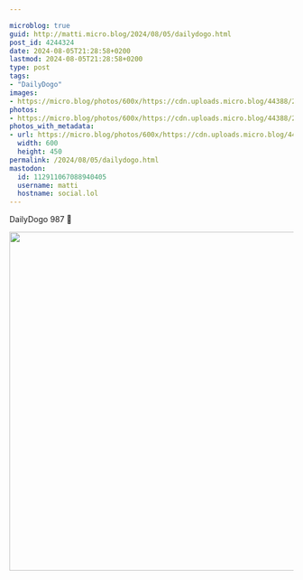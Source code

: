 ```yaml
---

microblog: true
guid: http://matti.micro.blog/2024/08/05/dailydogo.html
post_id: 4244324
date: 2024-08-05T21:28:58+0200
lastmod: 2024-08-05T21:28:58+0200
type: post
tags:
- "DailyDogo"
images:
- https://micro.blog/photos/600x/https://cdn.uploads.micro.blog/44388/2024/5a33d532324243a48e732c337066117f.jpg
photos:
- https://micro.blog/photos/600x/https://cdn.uploads.micro.blog/44388/2024/5a33d532324243a48e732c337066117f.jpg
photos_with_metadata:
- url: https://micro.blog/photos/600x/https://cdn.uploads.micro.blog/44388/2024/5a33d532324243a48e732c337066117f.jpg
  width: 600
  height: 450
permalink: /2024/08/05/dailydogo.html
mastodon:
  id: 112911067088940405
  username: matti
  hostname: social.lol
---
```

DailyDogo 987 🐶

<img src="/media/uploads/2024/5a33d532324243a48e732c337066117f.jpg" width="600" alt="" />
